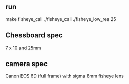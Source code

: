 ## run
make fisheye_cali
./fisheye_cali 
./fisheye_low_res 25

## Chessboard spec
7 x 10 and 25mm

## camera spec
Canon EOS 6D (full frame) with sigma 8mm fisheye lens